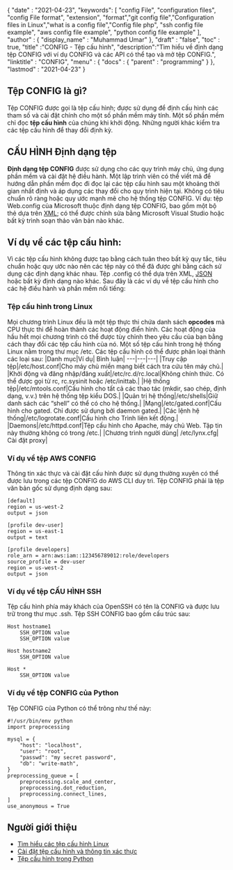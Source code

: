 {
  "date" : "2021-04-23",
  "keywords": [ "config File", "configuration files", "config File format", "extension", "format","git config file","Configuration files in Linux","what is a config file","Config file php", "ssh config file example", "aws config file example", "python config file example" ],
  "author" : {
    "display_name" : "Muhammad Umar"
},
  "draft" : "false",
  "toc" : true,
  "title" :"CONFIG - Tệp cấu hình",
  "description":"Tìm hiểu về định dạng tệp CONFIG với ví dụ CONFIG và các API có thể tạo và mở tệp CONFIG.",
  "linktitle" : "CONFIG",
  "menu" : {
    "docs" : {
      "parent" : "programming"
}
},
  "lastmod" : "2021-04-23"
}

## Tệp CONFIG là gì?
Tệp CONFIG được gọi là tệp cấu hình; được sử dụng để định cấu hình các tham số và cài đặt chính cho một số phần mềm máy tính. Một số phần mềm chỉ đọc **tệp cấu hình** của chúng khi khởi động. Những người khác kiểm tra các tệp cấu hình để thay đổi định kỳ.

## CẤU HÌNH Định dạng tệp
**Định dạng tệp CONFIG** được sử dụng cho các quy trình máy chủ, ứng dụng phần mềm và cài đặt hệ điều hành. Một lập trình viên có thể viết mã để hướng dẫn phần mềm đọc đi đọc lại các tệp cấu hình sau một khoảng thời gian nhất định và áp dụng các thay đổi cho quy trình hiện tại. Không có tiêu chuẩn rõ ràng hoặc quy ước mạnh mẽ cho hệ thống tệp CONFIG. Ví dụ: tệp Web.config của Microsoft thuộc định dạng tệp CONFIG, bao gồm một bộ thẻ dựa trên [XML](/web/xml/); có thể được chỉnh sửa bằng Microsoft Visual Studio hoặc bất kỳ trình soạn thảo văn bản nào khác.

## Ví dụ về các tệp cấu hình:
Vì các tệp cấu hình không được tạo bằng cách tuân theo bất kỳ quy tắc, tiêu chuẩn hoặc quy ước nào nên các tệp này có thể đã được ghi bằng cách sử dụng các định dạng khác nhau. Tệp .config có thể dựa trên XML, [JSON](/web/json/) hoặc bất kỳ định dạng nào khác. Sau đây là các ví dụ về tệp cấu hình cho các hệ điều hành và phần mềm nổi tiếng:

### Tệp cấu hình trong Linux
Mọi chương trình Linux đều là một tệp thực thi chứa danh sách **opcodes** mà CPU thực thi để hoàn thành các hoạt động điển hình. Các hoạt động của hầu hết mọi chương trình có thể được tùy chỉnh theo yêu cầu của bạn bằng cách thay đổi các tệp cấu hình của nó. Một số tệp cấu hình trong hệ thống Linux nằm trong thư mục /etc. Các tệp cấu hình có thể được phân loại thành các loại sau:
|Danh mục|Ví dụ| Bình luận|
---|---|---|
|Truy cập tệp|/etc/host.conf|Cho máy chủ miền mạng biết cách tra cứu tên máy chủ.|
|Khởi động và đăng nhập/đăng xuất|/etc/rc.d/rc.local|Không chính thức. Có thể được gọi từ rc, rc.sysinit hoặc /etc/inittab.|
|Hệ thống tệp|/etc/mtools.conf|Cấu hình cho tất cả các thao tác (mkdir, sao chép, định dạng, v.v.) trên hệ thống tệp kiểu DOS.|
|Quản trị hệ thống|/etc/shells|Giữ danh sách các “shell” có thể có cho hệ thống.|
|Mạng|/etc/gated.conf|Cấu hình cho gated. Chỉ được sử dụng bởi daemon gated.|
|Các lệnh hệ thống|/etc/logrotate.conf|Cấu hình cho Trình liên kết động.|
|Daemons|/etc/httpd.conf|Tệp cấu hình cho Apache, máy chủ Web. Tập tin này thường không có trong /etc.|
|Chương trình người dùng| /etc/lynx.cfg| Cài đặt proxy|
### Ví dụ về tệp AWS CONFIG
Thông tin xác thực và cài đặt cấu hình được sử dụng thường xuyên có thể được lưu trong các tệp CONFIG do AWS CLI duy trì. Tệp CONFIG phải là tệp văn bản gốc sử dụng định dạng sau:
```
[default]
region = us-west-2
output = json

[profile dev-user]
region = us-east-1
output = text

[profile developers]
role_arn = arn:aws:iam::123456789012:role/developers
source_profile = dev-user
region = us-west-2
output = json
```
### Ví dụ về tệp CẤU HÌNH SSH
Tệp cấu hình phía máy khách của OpenSSH có tên là CONFIG và được lưu trữ trong thư mục .ssh. Tệp SSH CONFIG bao gồm cấu trúc sau:
```
Host hostname1
    SSH_OPTION value
    SSH_OPTION value

Host hostname2
    SSH_OPTION value

Host *
    SSH_OPTION value
```
### Ví dụ về tệp CONFIG của Python
Tệp CONFIG của Python có thể trông như thế này:

```
#!/usr/bin/env python
import preprocessing

mysql = {
    "host": "localhost",
    "user": "root",
    "passwd": "my secret password",
    "db": "write-math",
}
preprocessing_queue = [
    preprocessing.scale_and_center,
    preprocessing.dot_reduction,
    preprocessing.connect_lines,
]
use_anonymous = True
```



## Người giới thiệu

* [Tìm hiểu các tệp cấu hình Linux](https://developer.ibm.com/technologies/linux/articles/l-config/)
* [Cài đặt tệp cấu hình và thông tin xác thực](https://docs.aws.amazon.com/cli/latest/userguide/cli-configure-files.html)
* [Tệp cấu hình trong Python](https://martin-thoma.com/configuration-files-in-python/)

